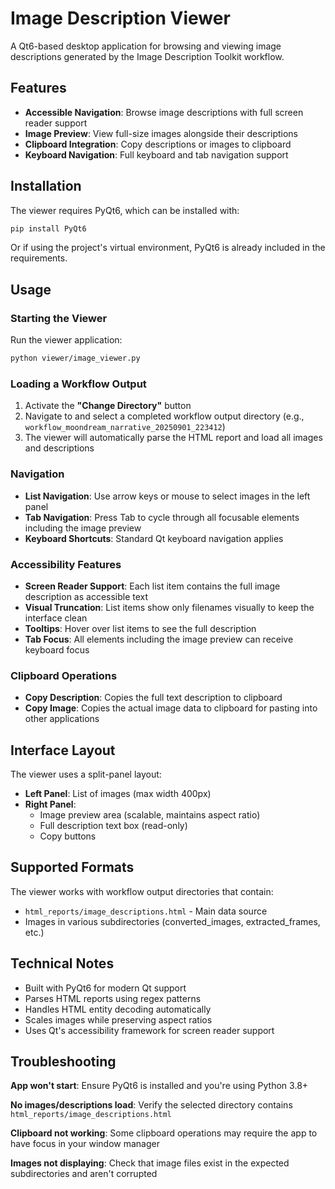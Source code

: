 # Image Description Viewer

A Qt6-based desktop application for browsing and viewing image descriptions generated by the Image Description Toolkit workflow.

## Features

- **Accessible Navigation**: Browse image descriptions with full screen reader support
- **Image Preview**: View full-size images alongside their descriptions
- **Clipboard Integration**: Copy descriptions or images to clipboard
- **Keyboard Navigation**: Full keyboard and tab navigation support

## Installation

The viewer requires PyQt6, which can be installed with:

```bash
pip install PyQt6
```

Or if using the project's virtual environment, PyQt6 is already included in the requirements.

## Usage

### Starting the Viewer

Run the viewer application:

```bash
python viewer/image_viewer.py
```

### Loading a Workflow Output

1. Activate the **"Change Directory"** button
2. Navigate to and select a completed workflow output directory (e.g., `workflow_moondream_narrative_20250901_223412`)
3. The viewer will automatically parse the HTML report and load all images and descriptions

### Navigation

- **List Navigation**: Use arrow keys or mouse to select images in the left panel
- **Tab Navigation**: Press Tab to cycle through all focusable elements including the image preview
- **Keyboard Shortcuts**: Standard Qt keyboard navigation applies

### Accessibility Features

- **Screen Reader Support**: Each list item contains the full image description as accessible text
- **Visual Truncation**: List items show only filenames visually to keep the interface clean
- **Tooltips**: Hover over list items to see the full description
- **Tab Focus**: All elements including the image preview can receive keyboard focus

### Clipboard Operations

- **Copy Description**: Copies the full text description to clipboard
- **Copy Image**: Copies the actual image data to clipboard for pasting into other applications

## Interface Layout

The viewer uses a split-panel layout:

- **Left Panel**: List of images (max width 400px)
- **Right Panel**: 
  - Image preview area (scalable, maintains aspect ratio)
  - Full description text box (read-only)
  - Copy buttons

## Supported Formats

The viewer works with workflow output directories that contain:
- `html_reports/image_descriptions.html` - Main data source
- Images in various subdirectories (converted_images, extracted_frames, etc.)

## Technical Notes

- Built with PyQt6 for modern Qt support
- Parses HTML reports using regex patterns
- Handles HTML entity decoding automatically
- Scales images while preserving aspect ratios
- Uses Qt's accessibility framework for screen reader support

## Troubleshooting

**App won't start**: Ensure PyQt6 is installed and you're using Python 3.8+

**No images/descriptions load**: Verify the selected directory contains `html_reports/image_descriptions.html`

**Clipboard not working**: Some clipboard operations may require the app to have focus in your window manager

**Images not displaying**: Check that image files exist in the expected subdirectories and aren't corrupted
